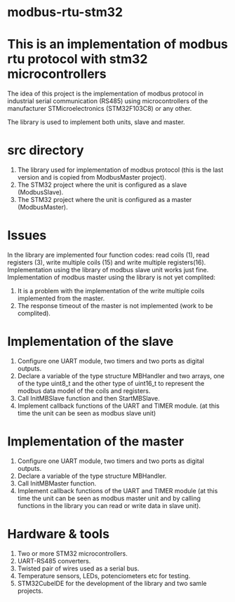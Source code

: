 # modbus-rtu-stm32

# This is an implementation of modbus rtu protocol with stm32 microcontrollers

 The idea of this project is the implementation of modbus protocol in industrial serial communication (RS485) using 
 microcontrollers of the manufacturer STMicroelectronics (STM32F103C8) or any other. 
  
 The library is used to implement both units, slave and master. 

# src directory

1. The library used for implementation of modbus protocol (this is the last version and is copied from ModbusMaster project).
2. The STM32 project where the unit is configured as a slave (ModbusSlave).
3. The STM32 project where the unit is configured as a master (ModbusMaster).
  
# Issues

 In the library are implemented four function codes: read coils (1), read registers (3), write multiple coils (15) and write multiple registers(16).
 Implementation using the library of modbus slave unit works just fine.
 Implementation of modbus master using the library is not yet complited:
 
1. It is a problem with the implementation of the write multiple coils implemented from the master.
2. The response timeout of the master is not implemented (work to be complited).
        
        
# Implementation of the slave

1. Configure one UART module, two timers and two ports as digital outputs.
2. Declare a variable of the type structure MBHandler and two arrays, one of the type uint8_t and the other 
   type of uint16_t to represent the modbus data model of the coils and registers.
3. Call InitMBSlave function and then StartMBSlave.
4. Implement callback functions of the UART and TIMER module.
   (at this time the unit can be seen as modbus slave unit)
      
# Implementation of the master

1. Configure one UART module, two timers and two ports as digital outputs.
2. Declare a variable of the type structure MBHandler.
3. Call InitMBMaster function.
4. Implement callback functions of the UART and TIMER module (at this time the unit 
   can be seen as modbus master unit and by calling functions in the 
   library you can read or write data in slave unit).
   
# Hardware & tools

1. Two or more STM32 microcontrollers.
2. UART-RS485 converters.
3. Twisted pair of wires used as a serial bus.
3. Temperature sensors, LEDs, potenciometers etc for testing.
4. STM32CubeIDE for the development of the library and two samle projects. 
        
